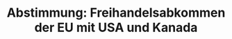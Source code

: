 ---
abstimmung:
  abstimmung: 3
  bundestagssitzung: 54
  legislaturperiode: 18
categories:
- Handel
- Wirtschaft
data:
- title: Abstimmungsergebnis 20140925_3-data.pdf
  url: /res/abstimmungsliste/20140925_3-data.pdf
- title: Abstimmungsergebnis 20140925_3_xls-data.csv
  url: /res/abstimmungsliste/analyses/20140925_3_xls-data.csv
documents:
- local: /res/abstimmungsdaten/018-054-03/1801458.pdf
  title: Drucksache 18/01458.pdf
  url: http://dip21.bundestag.de/dip21/btd/18/014/1801458.pdf
- local: /res/abstimmungsdaten/018-054-03/1802646.pdf
  title: Drucksache 18/02646.pdf
  url: http://dip21.bundestag.de/dip21/btd/18/026/1802646.pdf
ergebnis:
  cdu/csu:
    enthaltung: 2
    gesamt: 311
    ja: 288
    nein: 0
    nichtabgegeben: 21
    ungueltig: 0
  die.linke:
    enthaltung: 0
    gesamt: 64
    ja: 0
    nein: 57
    nichtabgegeben: 7
    ungueltig: 0
  file: 20140925_3_xls-data.csv
  gruenen:
    enthaltung: 0
    gesamt: 63
    ja: 0
    nein: 60
    nichtabgegeben: 3
    ungueltig: 0
  spd:
    enthaltung: 0
    gesamt: 193
    ja: 174
    nein: 2
    nichtabgegeben: 17
    ungueltig: 0
layout: abstimmung
links:
- title: https://www.bundestag.de/parlament/plenum/abstimmung/abstimmung?id=301
  url: https://www.bundestag.de/parlament/plenum/abstimmung/abstimmung?id=301
- title: http://www.abgeordnetenwatch.de/ablehnung_von_schiedsgerichten_bei_ttip_und_ceta-1105-670.html
  url: http://www.abgeordnetenwatch.de/ablehnung_von_schiedsgerichten_bei_ttip_und_ceta-1105-670.html
preview: "Deutscher Bundestag\n\n54. Sitzung des Deutschen Bundestages\nam Donnerstag,\
  \ 25.September 2014\nEndg\xFCltiges Ergebnis der Namentlichen Abstimmung Nr. 3\n\
  \nBeschlussempfehlung des Ausschusses f\xFCr Wirtschaft und Energie (9. Ausschuss)\n\
  zu dem Antrag der Abgeordneten Katharina Dr\xF6ge, Katja Keul, B\xE4rbel H\xF6hn,\
  \ weiterer\nAbgeordneter und der Fraktion B\xDCNDNIS 90/DIE GR\xDCNEN\nF\xFCr fairen\
  \ Handel ohne Klageprivilegien f\xFCr Konzerne\nDrs. 18/1458 und 18/2646\n\nAbgegebene\
  \ Stimmen insgesamt:\n\n583\n\nNicht abgegebene Stimmen:\nJa-Stimmen:\n\n48\n462\n\
  \nNein-Stimmen:\n\n119\n\nEnthaltungen:\n\n2\n\nUng\xFCltige:\n\n0\n\nBerlin, den\
  \ 25.09.2014\n\nBeginn: 13:13\nEnde: 13:17\n"
tags:
- Freihandel
- TTIP
- CETA
- EU
title: 'Abstimmung: Freihandelsabkommen der EU mit USA und Kanada'
---